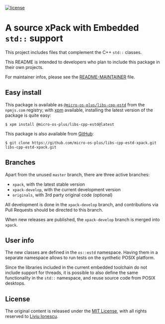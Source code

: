 [![license](https://img.shields.io/github/license/micro-os-plus/libs-cpp-estd-xpack)](https://github.com/micro-os-plus/libs-cpp-estd-xpack/blob/xpack/LICENSE)

# A source xPack with Embedded `std::` support

This project includes files that complement the C++ `std::` classes.

This README is intended to developers who plan to include this package
in their own projects.

For maintainer infos, please see the [README-MAINTAINER](README-MAINTAINER.md) file.

## Easy install

This package is available as
[`@micro-os-plus/libs-cpp-estd`](https://www.npmjs.com/package/@micro-os-plus/libs-cpp-estd)
from the `npmjs.com` registry; with [xpm](https://xpack.github.io/xpm/)
available, installing the latest version of the package is quite easy:

```console
$ xpm install @micro-os-plus/libs-cpp-estd@latest
```

This package is also available from
[GitHub](https://github.com/micro-os-plus/libs-cpp-estd-xpack):

```console
$ git clone https://github.com/micro-os-plus/libs-cpp-estd-xpack.git libs-cpp-estd-xpack.git
```

## Branches

Apart from the unused `master` branch, there are three active branches:

- `xpack`, with the latest stable version
- `xpack-develop`, with the current development version
- `originals`, with 3rd party original code (optional)

All development is done in the `xpack-develop` branch, and contributions via
Pull Requests should be directed to this branch.

When new releases are published, the `xpack-develop` branch is merged
into `xpack`.

## User info

The new classes are defined in the `os::estd` namespace. Having them
in a separate namespace allows to run tests on the synthetic POSIX platform.

Since the libraries included in the current embedded toolchain do not
include support for threads, it is possible to also define 
the same functionality in the `std::` namespace, and reuse
source code from POSIX desktops.

## License

The original content is released under the
[MIT License](https://opensource.org/licenses/MIT), with all rights reserved to
[Liviu Ionescu](https://github.com/ilg-ul).
